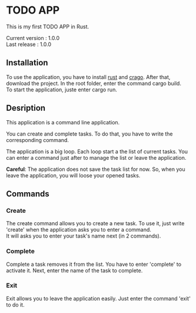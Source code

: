 # TODO APP

This is my first TODO APP in Rust.

Current version : 1.0.0  
Last release : 1.0.0

## Installation

To use the application, you have to install [rust](https://www.rust-lang.org/tools/install) and [crago](https://crates.io/).
After that, download the project. In the root folder, enter the command cargo build.  
To start the application, juste enter cargo run.

## Desription

This application is a command line application.

You can create and complete tasks. To do that, you have to write the corresponding command.

The application is a big loop. Each loop start a the list of current tasks. You can enter a command just after to manage the list or leave the application.

**Careful**: The application does not save the task list for now. So, when you leave the application, you will loose your opened tasks.

## Commands

### Create

The create command allows you to create a new task. To use it, just write 'create' when the application asks you to enter a command.  
It will asks you to enter your task's name next (in 2 commands).

### Complete

Complete a task removes it from the list. You have to enter 'complete' to activate it. Next, enter the name of the task to complete.

### Exit

Exit allows you to leave the application easily. Just enter the command 'exit' to do it.
